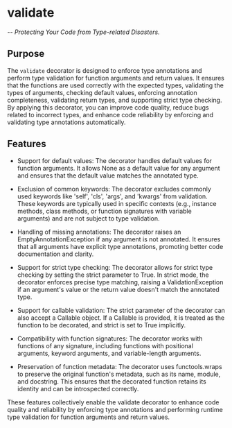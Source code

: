 # validate
-- _Protecting Your Code from Type-related Disasters._

## Purpose
The `validate` decorator is designed to enforce type annotations and perform type validation for function arguments and return values. It ensures that the functions are used correctly with the expected types, validating the types of arguments, checking default values, enforcing annotation completeness, validating return types, and supporting strict type checking. By applying this decorator, you can improve code quality, reduce bugs related to incorrect types, and enhance code reliability by enforcing and validating type annotations automatically.

## Features
* Support for default values: The decorator handles default values for function arguments. It allows None as a default value for any argument and ensures that the default value matches the annotated type.

* Exclusion of common keywords: The decorator excludes commonly used keywords like 'self', 'cls', 'args', and 'kwargs' from validation. These keywords are typically used in specific contexts (e.g., instance methods, class methods, or function signatures with variable arguments) and are not subject to type validation.

* Handling of missing annotations: The decorator raises an EmptyAnnotationException if any argument is not annotated. It ensures that all arguments have explicit type annotations, promoting better code documentation and clarity.

* Support for strict type checking: The decorator allows for strict type checking by setting the strict parameter to True. In strict mode, the decorator enforces precise type matching, raising a ValidationException if an argument's value or the return value doesn't match the annotated type.

* Support for callable validation: The strict parameter of the decorator can also accept a Callable object. If a Callable is provided, it is treated as the function to be decorated, and strict is set to True implicitly.

* Compatibility with function signatures: The decorator works with functions of any signature, including functions with positional arguments, keyword arguments, and variable-length arguments.

* Preservation of function metadata: The decorator uses functools.wraps to preserve the original function's metadata, such as its name, module, and docstring. This ensures that the decorated function retains its identity and can be introspected correctly.

These features collectively enable the validate decorator to enhance code quality and reliability by enforcing type annotations and performing runtime type validation for function arguments and return values.